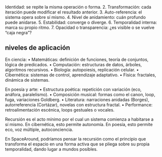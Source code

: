 
Identidad: se repite la misma operación o forma.
	2.	Transformación: cada iteración puede modificar el resultado anterior.
	3.	Auto-referencia: el sistema opera sobre sí mismo.
	4.	Nivel de anidamiento: cuán profundo puede anidarse.
	5.	Estabilidad: converge o diverge.
	6.	Temporalidad interna: marca su propio ritmo.
	7.	Opacidad o transparencia: ¿es visible o se vuelve “caja negra”?

## niveles de aplicación


En ciencia:
	•	Matemáticas: definición de funciones, teoría de conjuntos, lógica de predicados.
	•	Computación: estructuras de datos, árboles, algoritmos recursivos.
	•	Biología: autopoiesis, replicación celular.
	•	Cibernética: sistemas de control, aprendizaje adaptativo.
	•	Física: fractales, dinámica de sistemas.

En poesía y arte:
	•	Estructura poética: repetición con variación (eco, anáfora, paralelismo).
	•	Composición musical: formas como el canon, loop, fuga, variaciones Goldberg.
	•	Literatura: narraciones anidadas (Borges), autorreferencia (Cortázar), novelas con estructura fractal.
	•	Performance: retroalimentación escénica, loops gestuales o vocales.


Recursión es el acto mínimo por el cual un sistema comienza a habitarse a sí mismo.
En cibernética, esto permite autonomía.
En poesía, esto permite eco, voz múltiple, autoconciencia.

En SpaceAround, podríamos pensar la recursión como el principio que transforma el espacio en una forma activa que se pliega sobre su propia temporalidad, dando lugar a mundos posibles.